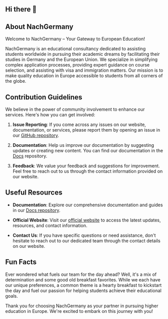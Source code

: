 ## Hi there 👋

## About NachGermany

Welcome to NachGermany – Your Gateway to European Education!

NachGermany is an educational consultancy dedicated to assisting students worldwide in pursuing their academic dreams by facilitating their studies in Germany and the European Union. We specialize in simplifying complex application processes, providing expert guidance on course selection, and assisting with visa and immigration matters. Our mission is to make quality education in Europe accessible to students from all corners of the globe.

## Contribution Guidelines

We believe in the power of community involvement to enhance our services. Here's how you can get involved:

1. **Issue Reporting**: If you come across any issues on our website, documentation, or services, please report them by opening an issue in our [GitHub repository](https://github.com/nachgermany/nachgermany).

2. **Documentation**: Help us improve our documentation by suggesting updates or creating new content. You can find our documentation in the [Docs](https://github.com/nachgermany/docs) repository.

3. **Feedback**: We value your feedback and suggestions for improvement. Feel free to reach out to us through the contact information provided on our website.

## Useful Resources

- **Documentation**: Explore our comprehensive documentation and guides in our [Docs repository](https://github.com/nachgermany/docs).

- **Official Website**: Visit our [official website](https://www.nachgermany.com) to access the latest updates, resources, and contact information.

- **Contact Us**: If you have specific questions or need assistance, don't hesitate to reach out to our dedicated team through the contact details on our website.

## Fun Facts

Ever wondered what fuels our team for the day ahead? Well, it's a mix of determination and some good old breakfast favorites. While we each have our unique preferences, a common theme is a hearty breakfast to kickstart the day and fuel our passion for helping students achieve their educational goals.

Thank you for choosing NachGermany as your partner in pursuing higher education in Europe. We're excited to embark on this journey with you!
